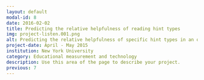 ```yaml
---
layout: default
modal-id: 8
date: 2016-02-02
title: Predicting the relative helpfulness of reading hint types
img: project-listen.001.png
alt: Predicting the relative helpfulness of specific hint types in an online reading tutor
project-date: April - May 2015
institution: New York University
category: Educational measurement and technology
description: Use this area of the page to describe your project.
previous: 7
---
```


